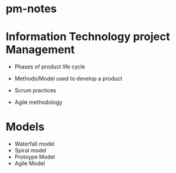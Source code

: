 # pm-notes

# Information Technology  project Management 

* Phases of product life cycle

* Methods/Model used to develop a product 

* Scrum practices

* Agile methodology

# Models 


* Waterfall model
* Spiral model
* Protoype Model
* Agile Model
